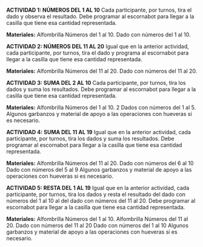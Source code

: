 <b>ACTIVIDAD 1: NÚMEROS DEL 1 AL 10</b>
Cada participante, por turnos, tira el dado y observa el resultado. Debe programar al escornabot para llegar a la casilla que tiene esa cantidad representada.

<b>Materiales:</b>
Alfombrilla Números del 1 al 10.
Dado con números del 1 al 10.

<b>ACTIVIDAD 2: NÚMEROS DEL 11 AL 20</b>
Igual que en la anterior actividad, cada participante, por turnos, tira el dado y programa al escornabot para llegar a la casilla que tiene esa cantidad representada.

<b>Materiales:</b>
Alfombrilla Números del 11 al 20.
Dado con números del 11 al 20.

<b>ACTIVIDAD 3: SUMA DEL 2 AL 10</b>
Cada participante, por turnos, tira los dados y suma los resultados. Debe programar al escornabot para llegar a la casilla que tiene esa cantidad representada.

<b>Materiales:</b>
Alfombrilla Números del 1 al 10.
2 Dados con números del 1 al 5.
Algunos garbanzos y material de apoyo a las operaciones con hueveras si es necesario.

<b>ACTIVIDAD 4: SUMA DEL 11 AL 19</b>
Igual que en la anterior actividad, cada participante, por turnos, tira los dados y suma los resultados. Debe programar al escornabot para llegar a la casilla que tiene esa cantidad representada.

<b>Materiales:</b>
Alfombrilla Números del 11 al 20.
Dado con números del 6 al 10
Dado con números del 5 al 9
Algunos garbanzos y material de apoyo a las operaciones con hueveras si es necesario.

<b>ACTIVIDAD 5: RESTA DEL 1 AL 19</b>
Igual que en la anterior actividad, cada participante, por turnos, tira los dados y resta el resultado del dado con números del 1 al 10 al del dado con números del 11 al 20. Debe programar al escornabot para llegar a la casilla que tiene esa cantidad representada.

<b>Materiales:</b>
Alfombrilla Números del 1 al 10.
Alfombrilla Números del 11 al 20.
Dado con números del 11 al 20
Dado con números del 1 al 10
Algunos garbanzos y material de apoyo a las operaciones con hueveras si es necesario.
